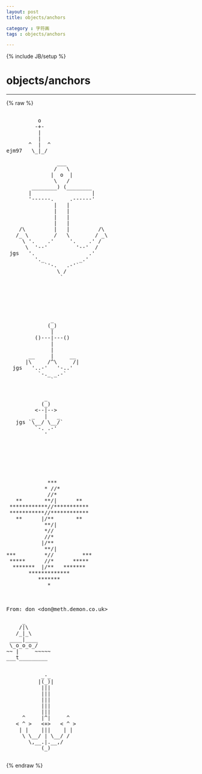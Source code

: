```yaml
---
layout: post
title: objects/anchors
category : 字符画
tags : objects/anchors
---
```

{% include JB/setup %}
# objects/anchors
---
{% raw %}
<pre>

          o
         -+-
          |
          |
       ^  |  ^
ejm97   \_|_/

                ___
               /   \
              |  o  |
               \   /
        ________) (________
       |                   |
       &#039;------.     .------&#039;
               |   |
               |   |
               |   |
               |   |
    /\         |   |         /\
   /_ \        /   \        / _\
     \ &#039;.    .&#039;     &#039;.    .&#039; /
      \  &#039;--&#039;         &#039;--&#039;  /
 jgs   &#039;.                 .&#039;
         &#039;._           _.&#039;
            `&#039;-.   .-&#039;`
                \ /
                 `






              _
             (_)
              |
         ()---|---()
              |
              |
       __     |     __
      |\     /^\     /|
  jgs   &#039;..-&#039;   &#039;-..&#039;
          `-._ _.-`
              `


            _
           (_)
         &lt;--|--&gt;
        _   |   _
   jgs `\__/ \__/`
         `-. .-&#039;
            &#039;







             ***
            * //*
             //*
   **       **/|      **
 ************//***********
 ***********//************
   **      |/**       **
            **/|
            *//
            //*
           |/**
            **/|
***         *//         ***
 *****      //*      *****
  *******  |/**   *******
       *************
          *******
             *



From: don &lt;don@meth.demon.co.uk&gt;

     _
    /|\
   /_|_\
 ____|____
 \_o_o_o_/
~~ |     ~~~~~
___t_________


           _-_
          |(_)|
           |||
           |||
           |||
           |||
           |||
     ^     |^|     ^
   &lt; ^ &gt;   &lt;+&gt;   &lt; ^ &gt;
    | |    |||    | |
     \ \__/ | \__/ /
       \,__.|.__,/
           (_)
 </pre>
{% endraw %}
